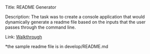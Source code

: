 Title: README Generator

Description:
The task was to create a console application that would dynamically generate a readme file based on the inputs that the user passes through the command line.

Link: [Walkthrough](https://youtu.be/CdL3NP8npws)

*the sample readme file is in develop/README.md
